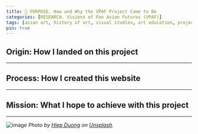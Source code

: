 ```yaml
---
title: 🎯 PURPOSE. How and Why the VPAF Project Came to Be 
categories: [RESEARCH. Visions of Pan Asian Futures (VPAF)]
tags: [asian art, history of art, visual studies, art education, project mission]
pin: true
---
```


## **Origin:** How I landed on this project
---


## **Process:** How I created this website
---


## **Mission:** What I hope to achieve with this project 
---


![image](neoncity.jpg)
*Photo by [Hiep Duong](https://unsplash.com/@hiepdaiduong93?utm_content=creditCopyText&utm_medium=referral&utm_source=unsplash) on [Unsplash](https://unsplash.com/photos/people-walking-on-street-during-night-time-Z0aBm6359Oo?utm_content=creditCopyText&utm_medium=referral&utm_source=unsplash).*